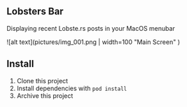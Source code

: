 ## Lobsters Bar

Displaying recent Lobste.rs posts in your MacOS menubar

![alt text](pictures/img_001.png | width=100 "Main Screen" )	

## Install

1. Clone this project
2. Install dependencies with `pod install`
3. Archive this project


